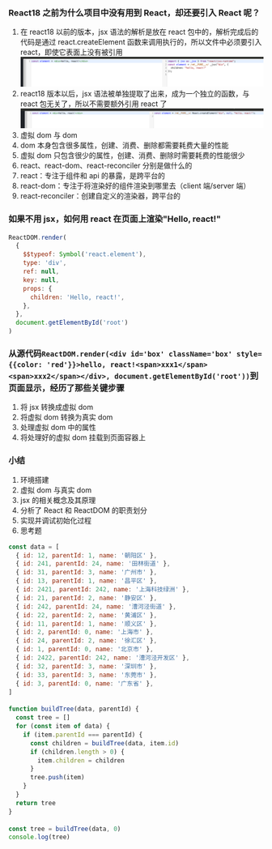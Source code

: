 ### React18 之前为什么项目中没有用到 React，却还要引入 React 呢？

1. 在 react18 以前的版本，jsx 语法的解析是放在 react 包中的，解析完成后的代码是通过 react.createElement 函数来调用执行的，所以文件中必须要引入 react，即使它表面上没有被引用
   ![](/public/images/before-react18.png)
2. react18 版本以后，jsx 语法被单独提取了出来，成为一个独立的函数，与 react 包无关了，所以不需要额外引用 react 了
   ![](public/images/after-react18.png)
3. 虚拟 dom 与 dom
4. dom 本身包含很多属性，创建、消费、删除都需要耗费大量的性能
5. 虚拟 dom 只包含很少的属性，创建、消费、删除时需要耗费的性能很少
6. react、react-dom、react-reconciler 分别是做什么的
7. react：专注于组件和 api 的暴露，是跨平台的
8. react-dom：专注于将渲染好的组件渲染到哪里去（client 端/server 端）
9. react-reconciler：创建自定义的渲染器，跨平台的

### 如果不用 jsx，如何用 react 在页面上渲染"Hello, react!"

```javascript
ReactDOM.render(
  {
    $$typeof: Symbol('react.element'),
    type: 'div',
    ref: null,
    key: null,
    props: {
      children: 'Hello, react!',
    },
  },
  document.getElementById('root')
)
```

### 从源代码`ReactDOM.render(<div id='box' className='box' style={{color: 'red'}}>hello, react!<span>xxx1</span><span>xxx2</span></div>, document.getElementById('root'))`到页面显示，经历了那些关键步骤

1. 将 jsx 转换成虚拟 dom
2. 将虚拟 dom 转换为真实 dom
3. 处理虚拟 dom 中的属性
4. 将处理好的虚拟 dom 挂载到页面容器上

### 小结

1. 环境搭建
2. 虚拟 dom 与真实 dom
3. jsx 的相关概念及其原理
4. 分析了 React 和 ReactDOM 的职责划分
5. 实现并调试初始化过程
6. 思考题

```javascript
const data = [
  { id: 12, parentId: 1, name: '朝阳区' },
  { id: 241, parentId: 24, name: '田林街道' },
  { id: 31, parentId: 3, name: '广州市' },
  { id: 13, parentId: 1, name: '昌平区' },
  { id: 2421, parentId: 242, name: '上海科技绿洲' },
  { id: 21, parentId: 2, name: '静安区' },
  { id: 242, parentId: 24, name: '漕河泾街道' },
  { id: 22, parentId: 2, name: '黄浦区' },
  { id: 11, parentId: 1, name: '顺义区' },
  { id: 2, parentId: 0, name: '上海市' },
  { id: 24, parentId: 2, name: '徐汇区' },
  { id: 1, parentId: 0, name: '北京市' },
  { id: 2422, parentId: 242, name: '漕河泾开发区' },
  { id: 32, parentId: 3, name: '深圳市' },
  { id: 33, parentId: 3, name: '东莞市' },
  { id: 3, parentId: 0, name: '广东省' },
]

function buildTree(data, parentId) {
  const tree = []
  for (const item of data) {
    if (item.parentId === parentId) {
      const children = buildTree(data, item.id)
      if (children.length > 0) {
        item.children = children
      }
      tree.push(item)
    }
  }
  return tree
}

const tree = buildTree(data, 0)
console.log(tree)
```
